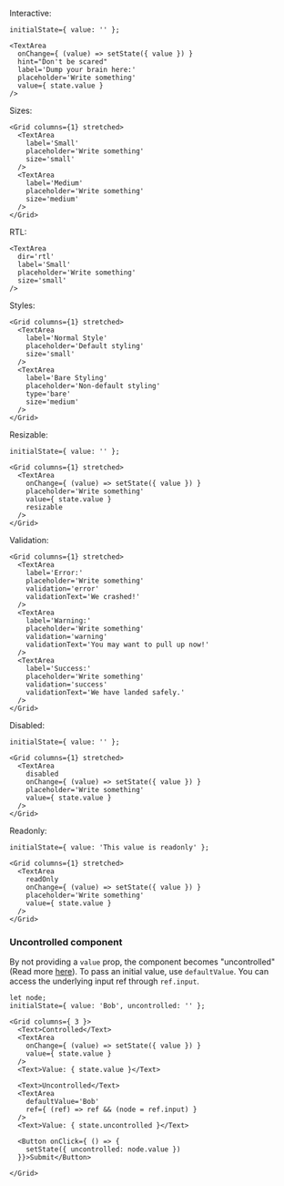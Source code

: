 Interactive:

```
initialState={ value: '' };

<TextArea
  onChange={ (value) => setState({ value }) }
  hint="Don't be scared"
  label='Dump your brain here:'
  placeholder='Write something'
  value={ state.value }
/>
```

Sizes:

```
<Grid columns={1} stretched>
  <TextArea
    label='Small'
    placeholder='Write something'
    size='small'
  />
  <TextArea
    label='Medium'
    placeholder='Write something'
    size='medium'
  />
</Grid>
```

RTL:

```
<TextArea
  dir='rtl'
  label='Small'
  placeholder='Write something'
  size='small'
/>
```

Styles:

```
<Grid columns={1} stretched>
  <TextArea
    label='Normal Style'
    placeholder='Default styling'
    size='small'
  />
  <TextArea
    label='Bare Styling'
    placeholder='Non-default styling'
    type='bare'
    size='medium'
  />
</Grid>
```

Resizable:

```
initialState={ value: '' };

<Grid columns={1} stretched>
  <TextArea
    onChange={ (value) => setState({ value }) }
    placeholder='Write something'
    value={ state.value }
    resizable
  />
</Grid>
```

Validation:

```
<Grid columns={1} stretched>
  <TextArea
    label='Error:'
    placeholder='Write something'
    validation='error'
    validationText='We crashed!'
  />
  <TextArea
    label='Warning:'
    placeholder='Write something'
    validation='warning'
    validationText='You may want to pull up now!'
  />
  <TextArea
    label='Success:'
    placeholder='Write something'
    validation='success'
    validationText='We have landed safely.'
  />
</Grid>
```

Disabled:

```
initialState={ value: '' };

<Grid columns={1} stretched>
  <TextArea
    disabled
    onChange={ (value) => setState({ value }) }
    placeholder='Write something'
    value={ state.value }
  />
</Grid>
```

Readonly:

```
initialState={ value: 'This value is readonly' };

<Grid columns={1} stretched>
  <TextArea
    readOnly
    onChange={ (value) => setState({ value }) }
    placeholder='Write something'
    value={ state.value }
  />
</Grid>
```

### Uncontrolled component

By not providing a `value` prop, the component becomes "uncontrolled" (Read more [here](https://facebook.github.io/react/docs/uncontrolled-components.html)). To pass an
initial value, use `defaultValue`. You can access the underlying input ref through `ref.input`.

```
let node;
initialState={ value: 'Bob', uncontrolled: '' };

<Grid columns={ 3 }>
  <Text>Controlled</Text>
  <TextArea
    onChange={ (value) => setState({ value }) }
    value={ state.value }
  />
  <Text>Value: { state.value }</Text>

  <Text>Uncontrolled</Text>
  <TextArea
    defaultValue='Bob'
    ref={ (ref) => ref && (node = ref.input) }
  />
  <Text>Value: { state.uncontrolled }</Text>

  <Button onClick={ () => {
    setState({ uncontrolled: node.value })
  }}>Submit</Button>

</Grid>
```
